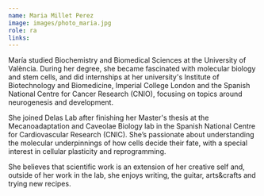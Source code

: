 ```yaml
---
name: Maria Millet Perez
image: images/photo_maria.jpg
role: ra
links:
---
```


María studied Biochemistry and Biomedical Sciences at the University of València. During her degree, she became fascinated with molecular biology and stem cells, and did internships at her university's Institute of Biotechnology and Biomedicine, Imperial College London and the Spanish National Centre for Cancer Research (CNIO), focusing on topics around neurogenesis and development. 

She joined Delas Lab after finishing her Master's thesis at the Mecanoadaptation and Caveolae Biology lab in the Spanish National Centre for Cardiovascular Research (CNIC). She’s passionate about understanding the molecular underpinnings of how cells decide their fate, with a special interest in cellular plasticity and reprogramming. 

She believes that scientific work is an extension of her creative self and, outside of her work in the lab, she enjoys writing, the guitar, arts&crafts and trying new recipes. 